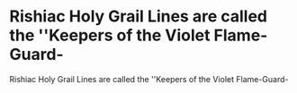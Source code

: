 # Rishiac Holy Grail Lines are called the ''Keepers of the Violet Flame-Guard-

Rishiac Holy Grail Lines are called the ''Keepers of the Violet Flame-Guard-